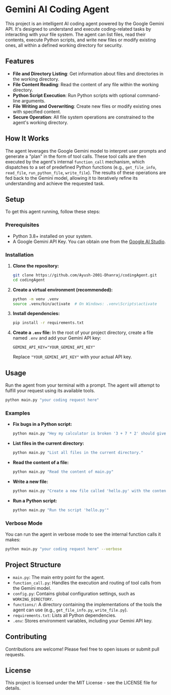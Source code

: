 # Gemini AI Coding Agent

This project is an intelligent AI coding agent powered by the Google Gemini API. It's designed to understand and execute coding-related tasks by interacting with your file system. The agent can list files, read their contents, execute Python scripts, and write new files or modify existing ones, all within a defined working directory for security.

## Features

*   **File and Directory Listing**: Get information about files and directories in the working directory.
*   **File Content Reading**: Read the content of any file within the working directory.
*   **Python Script Execution**: Run Python scripts with optional command-line arguments.
*   **File Writing and Overwriting**: Create new files or modify existing ones with specified content.
*   **Secure Operation**: All file system operations are constrained to the agent's working directory.

## How It Works

The agent leverages the Google Gemini model to interpret user prompts and generate a "plan" in the form of tool calls. These tool calls are then executed by the agent's internal `function_call` mechanism, which dispatches to a set of predefined Python functions (e.g., `get_file_info`, `read_file`, `run_python_file`, `write_file`). The results of these operations are fed back to the Gemini model, allowing it to iteratively refine its understanding and achieve the requested task.

## Setup

To get this agent running, follow these steps:

### Prerequisites

*   Python 3.8+ installed on your system.
*   A Google Gemini API Key. You can obtain one from the [Google AI Studio](https://aistudio.google.com/app/apikey).

### Installation

1.  **Clone the repository:**
    ```bash
    git clone https://github.com/Ayush-2001-Dhanraj/codingAgent.git
    cd codingAgent
    ```

2.  **Create a virtual environment (recommended):**
    ```bash
    python -m venv .venv
    source .venv/bin/activate  # On Windows: .venv\Scripts\activate
    ```

3.  **Install dependencies:**
    ```bash
    pip install -r requirements.txt
    ```

4.  **Create a `.env` file:**
    In the root of your project directory, create a file named `.env` and add your Gemini API key:
    ```
    GEMINI_API_KEY="YOUR_GEMINI_API_KEY"
    ```
    Replace `"YOUR_GEMINI_API_KEY"` with your actual API key.

## Usage

Run the agent from your terminal with a prompt. The agent will attempt to fulfill your request using its available tools.

```bash
python main.py "your coding request here"
```

### Examples

*   **Fix bugs in a Python script:**
    ```bash
    python main.py "Hey my calculator is broken '3 + 7 * 2' should give 17 as a result but it is giving 20. Can you fix the app?"
    ```
*   **List files in the current directory:**
    ```bash
    python main.py "List all files in the current directory."
    ```
*   **Read the content of a file:**
    ```bash
    python main.py "Read the content of main.py"
    ```
*   **Write a new file:**
    ```bash
    python main.py "Create a new file called 'hello.py' with the content 'print(\"Hello, AI!\")'"
    ```
*   **Run a Python script:**
    ```bash
    python main.py "Run the script 'hello.py'"
    ```

### Verbose Mode

You can run the agent in verbose mode to see the internal function calls it makes:

```bash
python main.py "your coding request here" --verbose
```

## Project Structure

*   `main.py`: The main entry point for the agent.
*   `function_call.py`: Handles the execution and routing of tool calls from the Gemini model.
*   `config.py`: Contains global configuration settings, such as `WORKING_DIRECTORY`.
*   `functions/`: A directory containing the implementations of the tools the agent can use (e.g., `get_file_info.py`, `write_file.py`).
*   `requirements.txt`: Lists all Python dependencies.
*   `.env`: Stores environment variables, including your Gemini API key.

## Contributing

Contributions are welcome! Please feel free to open issues or submit pull requests.

## License

This project is licensed under the MIT License - see the LICENSE file for details.
